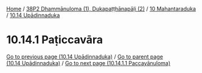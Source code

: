 
[Home](/) / [38P2 Dhammānuloma (1), Dukapaṭṭhānapāḷi (2)](../../../38P2.md) / [10 Mahantaraduka](../../10.md) / [10.14 Upādinnaduka](../10.14.md)

# 10.14.1 Paṭiccavāra


[Go to previous page (10.14 Upādinnaduka)](../10.14.md) / [Go to parent page (10.14 Upādinnaduka)](../10.14.md) / [Go to next page (10.14.1.1 Paccayānuloma)](10.14.1/10.14.1.1.md)


